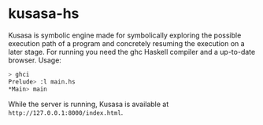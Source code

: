 kusasa-hs
=========

Kusasa is symbolic engine made for symbolically exploring the possible execution path of a program and concretely resuming the execution on a later stage.
For running you need the ghc Haskell compiler and a up-to-date browser.
Usage:
```bash
> ghci
Prelude> :l main.hs
*Main> main
```
While the server is running, Kusasa is available at ```http://127.0.0.1:8000/index.html```.
